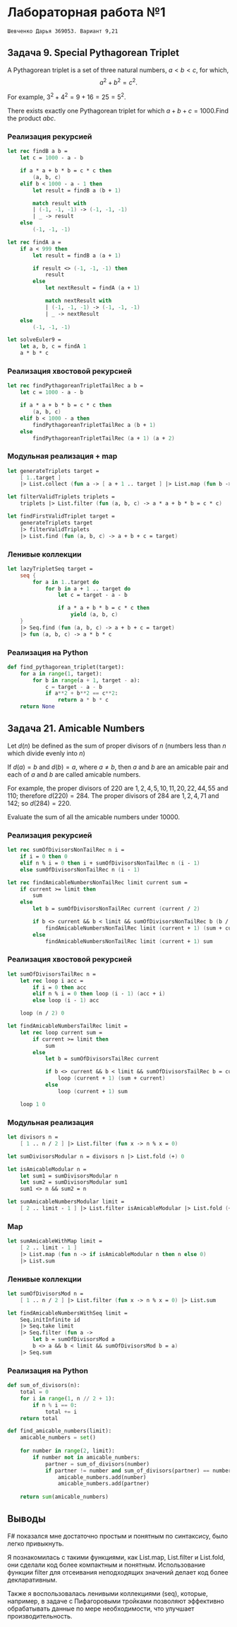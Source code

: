 # Лабораторная работа №1

`Шевченко Дарья 369053. Вариант 9,21`

## Задача 9. Special Pythagorean Triplet
A Pythagorean triplet is a set of three natural numbers, $a \lt b \lt c$, for which,
$$a^2 + b^2 = c^2.$$

For example, $3^2 + 4^2 = 9 + 16 = 25 = 5^2$.

There exists exactly one Pythagorean triplet for which $a + b + c = 1000$.Find the product $abc$.

### Реализация рекурсией
```fsharp
let rec findB a b =
    let c = 1000 - a - b

    if a * a + b * b = c * c then
        (a, b, c)
    elif b < 1000 - a - 1 then
        let result = findB a (b + 1)

        match result with
        | (-1, -1, -1) -> (-1, -1, -1)
        | _ -> result
    else
        (-1, -1, -1)

let rec findA a =
    if a < 999 then
        let result = findB a (a + 1)

        if result <> (-1, -1, -1) then
            result
        else
            let nextResult = findA (a + 1)

            match nextResult with
            | (-1, -1, -1) -> (-1, -1, -1)
            | _ -> nextResult
    else
        (-1, -1, -1)

let solveEuler9 =
    let a, b, c = findA 1
    a * b * c
```

### Реализация хвостовой рекурсией
```fsharp
let rec findPythagoreanTripletTailRec a b =
    let c = 1000 - a - b

    if a * a + b * b = c * c then
        (a, b, c)
    elif b < 1000 - a then
        findPythagoreanTripletTailRec a (b + 1)
    else
        findPythagoreanTripletTailRec (a + 1) (a + 2)
```

### Модульная реализация + map
```fsharp
let generateTriplets target =
    [ 1..target ]
    |> List.collect (fun a -> [ a + 1 .. target ] |> List.map (fun b -> (a, b, target - a - b)))

let filterValidTriplets triplets =
    triplets |> List.filter (fun (a, b, c) -> a * a + b * b = c * c)

let findFirstValidTriplet target =
    generateTriplets target
    |> filterValidTriplets
    |> List.find (fun (a, b, c) -> a + b + c = target)
```

### Ленивые коллекции
```fsharp
let lazyTripletSeq target =
    seq {
        for a in 1..target do
            for b in a + 1 .. target do
                let c = target - a - b

                if a * a + b * b = c * c then
                    yield (a, b, c)
    }
    |> Seq.find (fun (a, b, c) -> a + b + c = target)
    |> fun (a, b, c) -> a * b * c
```

### Реализация на Python
```python
def find_pythagorean_triplet(target):
    for a in range(1, target):
        for b in range(a + 1, target - a):
            c = target - a - b
            if a**2 + b**2 == c**2:
                return a * b * c
    return None
```
## Задача 21. Amicable Numbers

Let $d(n)$ be defined as the sum of proper divisors of $n$ (numbers less than $n$ which divide evenly into $n$)

If $d(a) = b$ and $d(b) = a$, where $a \ne b$, then $a$ and $b$ are an amicable pair and each of $a$ and $b$ are called amicable numbers.

For example, the proper divisors of $220$ are $1, 2, 4, 5, 10, 11, 20, 22, 44, 55$ and $110$; therefore $d(220) = 284$. The proper divisors of $284$ are $1, 2, 4, 71$ and $142$; so $d(284) = 220$.

Evaluate the sum of all the amicable numbers under $10000$.

### Реализация рекурсией
```fsharp
let rec sumOfDivisorsNonTailRec n i =
    if i = 0 then 0
    elif n % i = 0 then i + sumOfDivisorsNonTailRec n (i - 1)
    else sumOfDivisorsNonTailRec n (i - 1)

let rec findAmicableNumbersNonTailRec limit current sum =
    if current >= limit then
        sum
    else
        let b = sumOfDivisorsNonTailRec current (current / 2)

        if b <> current && b < limit && sumOfDivisorsNonTailRec b (b / 2) = current then
            findAmicableNumbersNonTailRec limit (current + 1) (sum + current)
        else
            findAmicableNumbersNonTailRec limit (current + 1) sum
```

### Реализация хвостовой рекурсией
```fsharp
let sumOfDivisorsTailRec n =
    let rec loop i acc =
        if i = 0 then acc
        elif n % i = 0 then loop (i - 1) (acc + i)
        else loop (i - 1) acc

    loop (n / 2) 0

let findAmicableNumbersTailRec limit =
    let rec loop current sum =
        if current >= limit then
            sum
        else
            let b = sumOfDivisorsTailRec current

            if b <> current && b < limit && sumOfDivisorsTailRec b = current then
                loop (current + 1) (sum + current)
            else
                loop (current + 1) sum

    loop 1 0
```

### Модульная реализация
```fsharp
let divisors n =
    [ 1 .. n / 2 ] |> List.filter (fun x -> n % x = 0)

let sumDivisorsModular n = divisors n |> List.fold (+) 0

let isAmicableModular n =
    let sum1 = sumDivisorsModular n
    let sum2 = sumDivisorsModular sum1
    sum1 <> n && sum2 = n

let sumAmicableNumbersModular limit =
    [ 2 .. limit - 1 ] |> List.filter isAmicableModular |> List.fold (+) 0
```
### Map
```fsharp
let sumAmicableWithMap limit =
    [ 2 .. limit - 1 ]
    |> List.map (fun n -> if isAmicableModular n then n else 0)
    |> List.sum

```
### Ленивые коллекции
```fsharp
let sumOfDivisorsMod n =
    [ 1 .. n / 2 ] |> List.filter (fun x -> n % x = 0) |> List.sum

let findAmicableNumbersWithSeq limit =
    Seq.initInfinite id
    |> Seq.take limit
    |> Seq.filter (fun a ->
        let b = sumOfDivisorsMod a
        b <> a && b < limit && sumOfDivisorsMod b = a)
    |> Seq.sum
```
### Реализация на Python
```python
def sum_of_divisors(n):
    total = 0
    for i in range(1, n // 2 + 1):
        if n % i == 0:
            total += i
    return total

def find_amicable_numbers(limit):
    amicable_numbers = set()
    
    for number in range(2, limit):
        if number not in amicable_numbers:
            partner = sum_of_divisors(number)
            if partner != number and sum_of_divisors(partner) == number:
                amicable_numbers.add(number)
                amicable_numbers.add(partner)
    
    return sum(amicable_numbers)
```
## Выводы

F# показался мне достаточно простым и понятным по синтаксису, было легко привыкнуть. 

Я познакомилась с такими функциями, как List.map, List.filter и List.fold, они сделали код более компактным и понятным. Использование функции filter для отсеивания неподходящих значений делает код более декларативным. 

Также я воспользовалась ленивыми коллекциями (seq), которые, например, в задаче с Пифагоровыми тройками позволяют эффективно обрабатывать данные по мере необходимости, что улучшает производительность. 
